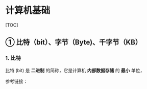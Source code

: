 # 计算机基础

[TOC]





## ① 比特（bit）、字节（Byte)、千字节（KB）

### 1. 比特

比特 (bit) 是 **二进制** 的简称，它是计算机 **内部数据存储** 的 **最小** 单位，







参考链接：


